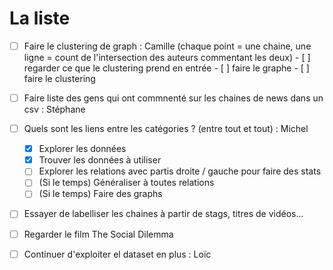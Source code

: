 # La liste

- [ ] Faire le clustering de graph : Camille (chaque point = une chaine, une ligne = count de l'intersection des auteurs commentant les deux) 
        - [ ] regarder ce que le clustering prend en entrée
        - [ ] faire le graphe
        - [ ] faire le clustering
- [ ] Faire liste des gens qui ont commnenté sur les chaines de news dans un csv : Stéphane
- [ ] Quels sont les liens entre les catégories ? (entre tout et tout) : Michel
  - [x] Explorer les données
  - [x] Trouver les données à utiliser
  - [ ] Explorer les relations avec partis droite / gauche pour faire des stats
  - [ ] (Si le temps) Généraliser à toutes relations
  - [ ] (Si le temps) Faire des graphs
- [ ] Essayer de labelliser les chaines à partir de stags, titres de vidéos...
- [ ] Regarder le film The Social Dilemma
- [ ] Continuer d'exploiter el dataset en plus : Loïc

